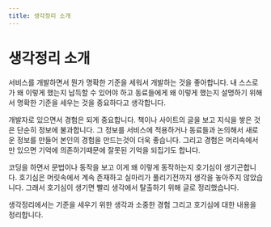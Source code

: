 ```yaml
---
title: 생각정리 소개
---
```


# 생각정리 소개
서비스를 개발하면서 뭔가 명확한 기준을 세워서 개발하는 것을 좋아합니다. 내 스스로가 왜 이렇게 했는지 납득할 수 있어야 하고 동료들에게 왜 이렇게 했는지 설명하기 위해서 명확한 기준을 세우는 것을 중요하다고 생각합니다.

개발자로 있으면서 경험은 되게 중요합니다. 책이나 사이트의 글을 보고 지식을 쌓은 것은 단순히 정보에 불과합니다. 그 정보를 서비스에 적용하거나 동료들과 논의해서 새로운 정보를 만들어 본인의 경험을 만드는것이 더욱 좋습니다. 그리고 경험은 머리속에서만 있으면 기억에 의존하기때문에 잘못된 기억을 되집기도 합니다.

코딩을 하면서 문법이나 동작을 보고 이게 왜 이렇게 동작하는지 호기심이 생기곤합니다. 호기심은 머릿속에서 계속 존재하고 실마리가 풀리기전까지 생각을 놓아주지 않았습니다. 그래서 호기심이 생기면 빨리 생각에서 탈출하기 위해 글로 정리했습니다.

생각정리에서는 기준을 세우기 위한 생각과 소중한 경험 그리고 호기심에 대한 내용을 정리합니다.
